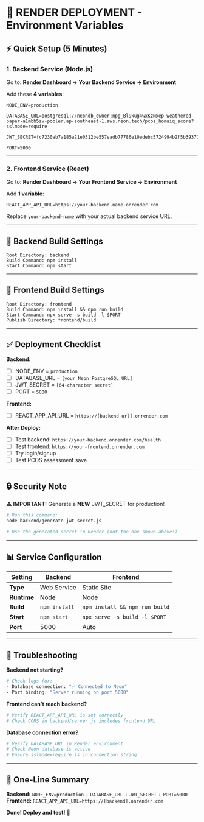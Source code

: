 # 🚀 RENDER DEPLOYMENT - Environment Variables

## ⚡ Quick Setup (5 Minutes)

### **1. Backend Service (Node.js)**

Go to: **Render Dashboard → Your Backend Service → Environment**

Add these **4 variables**:

```
NODE_ENV=production

DATABASE_URL=postgresql://neondb_owner:npg_Bl9kug4wxKzN@ep-weathered-paper-a1mbh5zv-pooler.ap-southeast-1.aws.neon.tech/pcos_homaiq_score?sslmode=require

JWT_SECRET=fc7230ab7a185a21e0512be557eadb77786e10edebc5724994b2f5b3937220c7

PORT=5000
```

---

### **2. Frontend Service (React)**

Go to: **Render Dashboard → Your Frontend Service → Environment**

Add **1 variable**:

```
REACT_APP_API_URL=https://your-backend-name.onrender.com
```

Replace `your-backend-name` with your actual backend service URL.

---

## 🔧 Backend Build Settings

```
Root Directory: backend
Build Command: npm install
Start Command: npm start
```

---

## 🎨 Frontend Build Settings

```
Root Directory: frontend
Build Command: npm install && npm run build
Start Command: npx serve -s build -l $PORT
Publish Directory: frontend/build
```

---

## ✅ Deployment Checklist

**Backend:**
- [ ] NODE_ENV = `production`
- [ ] DATABASE_URL = `[your Neon PostgreSQL URL]`
- [ ] JWT_SECRET = `[64-character secret]`
- [ ] PORT = `5000`

**Frontend:**
- [ ] REACT_APP_API_URL = `https://[backend-url].onrender.com`

**After Deploy:**
- [ ] Test backend: `https://your-backend.onrender.com/health`
- [ ] Test frontend: `https://your-frontend.onrender.com`
- [ ] Try login/signup
- [ ] Test PCOS assessment save

---

## 🔒 Security Note

**⚠️ IMPORTANT:** Generate a **NEW** JWT_SECRET for production!

```bash
# Run this command:
node backend/generate-jwt-secret.js

# Use the generated secret in Render (not the one shown above!)
```

---

## 📊 Service Configuration

| Setting | Backend | Frontend |
|---------|---------|----------|
| **Type** | Web Service | Static Site |
| **Runtime** | Node | Node |
| **Build** | `npm install` | `npm install && npm run build` |
| **Start** | `npm start` | `npx serve -s build -l $PORT` |
| **Port** | 5000 | Auto |

---

## 🐛 Troubleshooting

**Backend not starting?**
```bash
# Check logs for:
- Database connection: "✅ Connected to Neon"
- Port binding: "Server running on port 5000"
```

**Frontend can't reach backend?**
```bash
# Verify REACT_APP_API_URL is set correctly
# Check CORS in backend/server.js includes frontend URL
```

**Database connection error?**
```bash
# Verify DATABASE_URL in Render environment
# Check Neon database is active
# Ensure sslmode=require is in connection string
```

---

## 🎯 One-Line Summary

**Backend:** `NODE_ENV=production` + `DATABASE_URL` + `JWT_SECRET` + `PORT=5000`  
**Frontend:** `REACT_APP_API_URL=https://[backend].onrender.com`

**Done! Deploy and test!** 🚀

